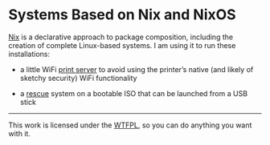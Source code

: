 Systems Based on Nix and NixOS
==============================

[Nix](https://nixos.org) is a declarative approach to package composition, including the 
creation of complete Linux-based systems. I am using it to run these installations:

* a little WiFi [print server](print-server) to avoid using the printer’s native (and likely 
of sketchy security) WiFi functionality

* a [rescue](rescue) system on a bootable ISO that can be launched from a USB stick

___
This work is licensed under the [WTFPL](http://www.wtfpl.net/), so you can do anything you 
want with it.
